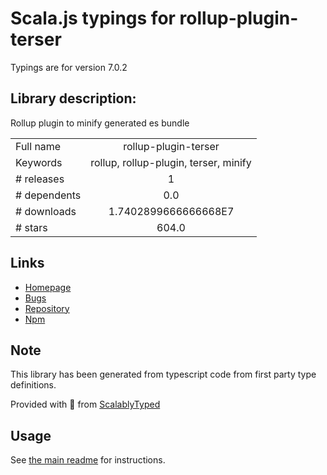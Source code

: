 
# Scala.js typings for rollup-plugin-terser

Typings are for version 7.0.2

## Library description:
Rollup plugin to minify generated es bundle

|                    |                 |
| ------------------ | :-------------: |
| Full name          | rollup-plugin-terser |
| Keywords           | rollup, rollup-plugin, terser, minify |
| # releases         | 1 |
| # dependents       | 0.0 |
| # downloads        | 1.7402899666666668E7 |
| # stars            | 604.0 |

## Links
- [Homepage](https://github.com/TrySound/rollup-plugin-terser#readme)
- [Bugs](https://github.com/TrySound/rollup-plugin-terser/issues)
- [Repository](https://github.com/TrySound/rollup-plugin-terser)
- [Npm](https://www.npmjs.com/package/rollup-plugin-terser)
    


## Note
This library has been generated from typescript code from first party type definitions.

Provided with :purple_heart: from [ScalablyTyped](https://github.com/oyvindberg/ScalablyTyped)

## Usage
See [the main readme](../../readme.md) for instructions.


